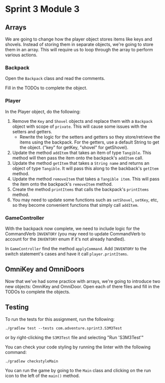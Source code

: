 # Sprint 3 Module 3

## Arrays

We are going to change how the player object stores items like keys and shovels. Instead of storing them in separate objects, we're going to store them in an array. This will require us to loop through the array to perform various actions.

### Backpack
Open the `Backpack` class and read the comments. 

Fill in the TODOs to complete the object.

### Player
In the Player object, do the following:
1. Remove the `Key` and `Shovel` objects and replace them with a `Backpack` object with scope of `private`.  This will cause some issues with the setters and getters. 
    - Rewrite the logic for the setters and getters so they store/retrieve the items using the backpack. For the getters, use a default String to get the object. ("key" for getKey, "shovel" for getShovel).
2. Update the method `addItem` that takes an item of type `Tangible`. This method will then pass the item onto the backpack's `addItem` call.
3. Update the method `getItem` that takes a `String name` and returns an object of type `Tangible`. It will pass this along to the backback's `getItem` method.
4. Update the method `removeItem` that takes a `Tangible item`. This will pass the item onto the backpack's `removeItem` method.
5. Create the method `printItems` that calls the backpack's `printItems` method.
6. You may need to update some functions such as `setShovel`, `setKey`, etc, so they become convenient functions that simply call `addItem`.

### GameController
With the backpack now complete, we need to include logic for the CommandVerb `INVENTORY` (you may need to update CommandVerb to account for the `INVENTORY` enum if it's not already handled).
 
In `GameController` find the method `applyCommand`. Add `INVENTORY` to the switch statement's cases and have it call `player.printItems`.

## OmniKey and OmniDoors

Now that we've had some practice with arrays, we're going to introduce two new objects: OmniKey and OmniDoor. Open each of there files and fill in the TODOs to complete the objects.

## Testing
To run the tests for this assignment, run the following:

```./gradlew test --tests com.adventure.sprint3.S3M3Test```

or by right-clicking the `S3M3Test` file and selecting "Run 'S3M3Test'"

You can check your code styling by running the linter with the following command:

```./gradlew checkstyleMain```

You can run the game by going to the `Main` class and clicking on the run icon to the left of the `main()` method.
